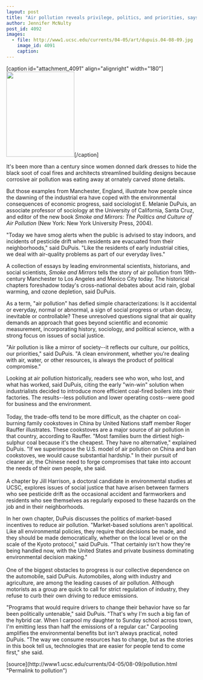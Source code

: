 ```yaml
---
layout: post
title: "Air pollution reveals privilege, politics, and priorities, says author"
author: Jennifer McNulty
post_id: 4092
images:
  - file: http://www1.ucsc.edu/currents/04-05/art/dupuis.04-08-09.jpg
    image_id: 4091
    caption: 
---
```


[caption id="attachment_4091" align="alignright" width="180"]<a href="http://localhost/mysite/wp-content/uploads/2004/08/dupuis.04-08-09.jpg"><img class="size-full wp-image-4091" src="http://localhost/mysite/wp-content/uploads/2004/08/dupuis.04-08-09.jpg" alt="" width="180" height="225" /></a>[/caption]
<p>
  It's been more than a century since women donned dark dresses to hide the black soot of coal fires and architects streamlined building designs because corrosive air pollution was eating away at ornately carved stone details.
</p>
<p>
  But those examples from Manchester, England, illustrate how people since the dawning of the industrial era have coped with the environmental consequences of economic progress, said sociologist E. Melanie DuPuis, an associate professor of sociology at the University of California, Santa Cruz, and editor of the new book <i>Smoke and Mirrors: The Politics and Culture of Air Pollution</i> (New York: New York University Press, 2004).<br>
</p>
<p>
  "Today we have smog alerts when the public is advised to stay indoors, and incidents of pesticide drift when residents are evacuated from their neighborhoods," said DuPuis. "Like the residents of early industrial cities, we deal with air-quality problems as part of our everyday lives."<br>
</p>
<p>
  A collection of essays by leading environmental scientists, historians, and social scientists, <i>Smoke and Mirrors</i> tells the story of air pollution from 19th-century Manchester to Los Angeles and Mexico City today. The historical chapters foreshadow today's cross-national debates about acid rain, global warming, and ozone depletion, said DuPuis.<br>
</p>
<p>
  As a term, "air pollution" has defied simple characterizations: Is it accidental or everyday, normal or abnormal, a sign of social progress or urban decay, inevitable or controllable? These unresolved questions signal that air quality demands an approach that goes beyond scientific and economic measurement, incorporating history, sociology, and political science, with a strong focus on issues of social justice.<br>
</p>
<p>
  "Air pollution is like a mirror of society--it reflects our culture, our politics, our priorities," said DuPuis. "A clean environment, whether you're dealing with air, water, or other resources, is always the product of political compromise."<br>
</p>
<p>
  Looking at air pollution historically, readers see who won, who lost, and what has worked, said DuPuis, citing the early "win-win" solution when industrialists decided to introduce more efficient coal-fired boilers into their factories. The results--less pollution and lower operating costs--were good for business and the environment.<br>
  <br>
  Today, the trade-offs tend to be more difficult, as the chapter on coal-burning family cookstoves in China by United Nations staff member Roger Rauffer illustrates. These cookstoves are a major source of air pollution in that country, according to Rauffer. "Most families burn the dirtiest high-sulphur coal because it's the cheapest. They have no alternative," explained DuPuis. "If we superimpose the U.S. model of air pollution on China and ban cookstoves, we would cause substantial hardship." In their pursuit of cleaner air, the Chinese need to forge compromises that take into account the needs of their own people, she said.<br>
  <br>
  A chapter by Jill Harrison, a doctoral candidate in environmental studies at UCSC, explores issues of social justice that have arisen between farmers who see pesticide drift as the occasional accident and farmworkers and residents who see themselves as regularly exposed to these hazards on the job and in their neighborhoods.<br>
</p>
<p>
  In her own chapter, DuPuis discusses the politics of market-based incentives to reduce air pollution. "Market-based solutions aren't apolitical. Like all environmental policies, they require that decisions be made, and they should be made democratically, whether on the local level or on the scale of the Kyoto protocol," said DuPuis. "That certainly isn't how they're being handled now, with the United States and private business dominating environmental decision making."<br>
  <br>
  One of the biggest obstacles to progress is our collective dependence on the automobile, said DuPuis. Automobiles, along with industry and agriculture, are among the leading causes of air pollution. Although motorists as a group are quick to call for strict regulation of industry, they refuse to curb their own driving to reduce emissions.<br>
</p>
<p>
  "Programs that would require drivers to change their behavior have so far been politically untenable," said DuPuis. "That's why I'm such a big fan of the hybrid car. When I carpool my daughter to Sunday school across town, I'm emitting less than half the emissions of a regular car." Carpooling amplifies the environmental benefits but isn't always practical, noted DuPuis. "The way we consume resources has to change, but as the stories in this book tell us, technologies that are easier for people tend to come first," she said.
</p>
[source](http://www1.ucsc.edu/currents/04-05/08-09/pollution.html "Permalink to pollution")
